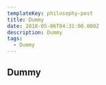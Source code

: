 ```yaml
---
templateKey: philosophy-post
title: Dummy
date: 2018-05-06T04:31:00.000Z
description: Dummy
tags:
  - Dummy
---
```

## Dummy